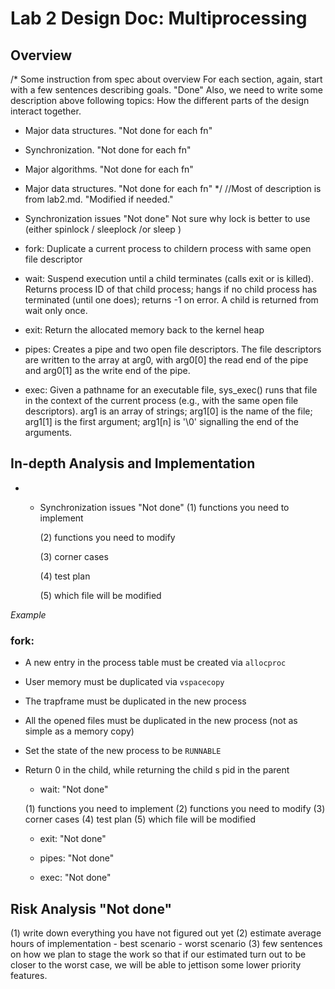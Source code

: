 # Lab 2 Design Doc: Multiprocessing

## Overview
/* Some instruction from spec about overview
For each section, again, start with a few sentences describing goals. "Done"
Also, we need to write some description above following topics:
How the	different parts	of the design interact together.
  - Major data structures. "Not done for each fn"
  - Synchronization.       "Not done for each fn"
  - Major algorithms.      "Not done for each fn"
  - Major data structures. "Not done for each fn"
*/
//Most of description is from lab2.md. "Modified if needed." 

  - Synchronization issues  "Not done"
          Not sure why lock is better to use (either spinlock / sleeplock /or sleep )

  - fork: Duplicate a current process to childern process with same open file descriptor
   
  - wait: Suspend execution until a child terminates (calls exit or is killed). 
          Returns process ID of that child process; hangs if no child process 
          has terminated (until one does); returns -1 on error. 
          A child is returned from wait only once.

  - exit: Return the allocated memory back to the kernel heap
    
  - pipes: Creates a pipe and two open file descriptors. The file descriptors
           are written to the array at arg0, with arg0[0] the read end of the 
           pipe and arg0[1] as the write end of the pipe.

  - exec:  Given a pathname for an executable file, sys_exec() runs that file 
           in the context of the current process (e.g., with the same open file 
           descriptors). arg1 is an array of strings; arg1[0] is the name of the 
           file; arg1[1] is the first argument; arg1[n] is '\0' signalling the
           end of the arguments.


## In-depth Analysis and Implementation

-
  - Synchronization issues  "Not done"
	(1) functions you need to implement

	(2) functions you need to modify

	(3) corner cases 

	(4) test plan

	(5) which file will be modified


*Example* 
### fork: 
- A new entry in the process table must be created via `allocproc`
- User memory must be duplicated via `vspacecopy`
- The trapframe must be duplicated in the new process
- All the opened files must be duplicated in the new process (not as simple as a memory copy)
- Set the state of the new process to be `RUNNABLE`
- Return 0 in the child, while returning the child s pid in the parent
    
   - wait: "Not done"
     
	(1) functions you need to implement
	(2) functions you need to modify
	(3) corner cases 
	(4) test plan
	(5) which file will be modified

   - exit: "Not done"

   - pipes: "Not done"

   - exec: "Not done"

## Risk Analysis "Not done"
(1) write down everything you have not figured out yet
(2) estimate average hours of implementation
    - best scenario
    - worst scenario
(3) few sentences on how we plan to stage the work so that if our estimated turn out to be closer to the worst case, we will be able to jettison some lower priority features. 

